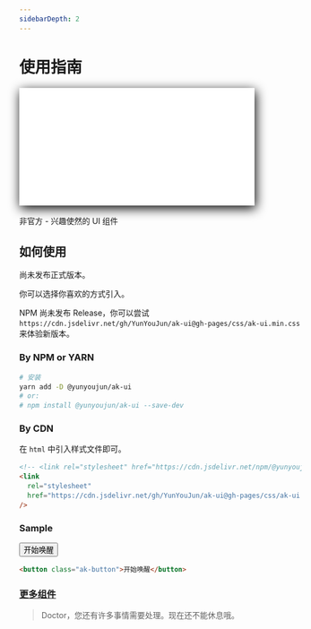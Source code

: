```yaml
---
sidebarDepth: 2
---
```


# 使用指南

<img src="/img/mrfz-logo.png" style="filter: drop-shadow(2px 5px 10px black);">

非官方 - 兴趣使然的 UI 组件

## 如何使用

尚未发布正式版本。

你可以选择你喜欢的方式引入。

NPM 尚未发布 Release，你可以尝试 `https://cdn.jsdelivr.net/gh/YunYouJun/ak-ui@gh-pages/css/ak-ui.min.css` 来体验新版本。

### By NPM or YARN

```bash
# 安装
yarn add -D @yunyoujun/ak-ui
# or:
# npm install @yunyoujun/ak-ui --save-dev
```

### By CDN

在 `html` 中引入样式文件即可。

```html
<!-- <link rel="stylesheet" href="https://cdn.jsdelivr.net/npm/@yunyoujun/ak-ui" /> -->
<link
  rel="stylesheet"
  href="https://cdn.jsdelivr.net/gh/YunYouJun/ak-ui@gh-pages/css/ak-ui.min.css"
/>
```

### Sample

<button class="ak-button font-serif" onclick="window.location='/components/'">开始唤醒</button>

```html
<button class="ak-button">开始唤醒</button>
```

### [更多组件](/components/)

> Doctor，您还有许多事情需要处理。现在还不能休息哦。
